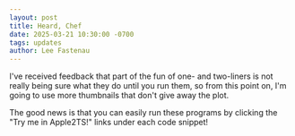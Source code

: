 ```yaml
---
layout: post
title: Heard, Chef
date: 2025-03-21 10:30:00 -0700
tags: updates
author: Lee Fastenau
---
```

I've received feedback that part of the fun of one- and two-liners is not really being sure what they do until you run them, so from this point on, I'm going to use more thumbnails that don't give away the plot.

The good news is that you can easily run these programs by clicking the "Try me in Apple2TS!" links under each code snippet!